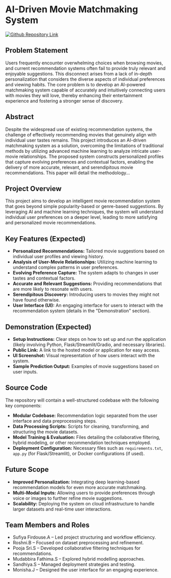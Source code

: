 # AI-Driven Movie Matchmaking System

[![Github Repository Link](https://img.shields.io/badge/GitHub-Repository-blue?logo=github)](https://github.com/Rosh-0906/Movie-recommendations)

## Problem Statement

Users frequently encounter overwhelming choices when browsing movies, and current recommendation systems often fail to provide truly relevant and enjoyable suggestions. This disconnect arises from a lack of in-depth personalization that considers the diverse aspects of individual preferences and viewing habits. The core problem is to develop an AI-powered matchmaking system capable of accurately and intuitively connecting users with movies they will love, thereby enhancing their entertainment experience and fostering a stronger sense of discovery.

## Abstract

Despite the widespread use of existing recommendation systems, the challenge of effectively recommending movies that genuinely align with individual user tastes remains. This project introduces an AI-driven matchmaking system as a solution, overcoming the limitations of traditional methods by utilizing advanced machine learning to analyze intricate user-movie relationships. The proposed system constructs personalized profiles that capture evolving preferences and contextual factors, enabling the delivery of more accurate, relevant, and serendipitous movie recommendations. This paper will detail the methodology...

## Project Overview

This project aims to develop an intelligent movie recommendation system that goes beyond simple popularity-based or genre-based suggestions. By leveraging AI and machine learning techniques, the system will understand individual user preferences on a deeper level, leading to more satisfying and personalized movie recommendations.

## Key Features (Expected)

* **Personalized Recommendations:** Tailored movie suggestions based on individual user profiles and viewing history.
* **Analysis of User-Movie Relationships:** Utilizing machine learning to understand complex patterns in user preferences.
* **Evolving Preference Capture:** The system adapts to changes in user tastes and contextual factors.
* **Accurate and Relevant Suggestions:** Providing recommendations that are more likely to resonate with users.
* **Serendipitous Discovery:** Introducing users to movies they might not have found otherwise.
* **User Interface (UI):** An engaging interface for users to interact with the recommendation system (details in the "Demonstration" section).

## Demonstration (Expected)

* **Setup Instructions:** Clear steps on how to set up and run the application (likely involving Python, Flask/Streamlit/Gradio, and necessary libraries).
* **Public Link:** A link to the hosted model or application for easy access.
* **UI Screenshot:** Visual representation of how users interact with the system.
* **Sample Prediction Output:** Examples of movie suggestions based on user inputs.

## Source Code

The repository will contain a well-structured codebase with the following key components:

* **Modular Codebase:** Recommendation logic separated from the user interface and data preprocessing steps.
* **Data Processing Scripts:** Scripts for cleaning, transforming, and structuring the movie datasets.
* **Model Training & Evaluation:** Files detailing the collaborative filtering, hybrid modeling, or other recommendation techniques employed.
* **Deployment Configuration:** Necessary files such as `requirements.txt`, `app.py` (for Flask/Streamlit), or Docker configurations (if used).

## Future Scope

* **Improved Personalization:** Integrating deep learning-based recommendation models for even more accurate matchmaking.
* **Multi-Modal Inputs:** Allowing users to provide preferences through voice or images to further refine movie suggestions.
* **Scalability:** Deploying the system on cloud infrastructure to handle larger datasets and real-time user interactions.

## Team Members and Roles

* Sufiya Firdouse.A – Led project structuring and workflow efficiency.
* Roshni.B – Focused on dataset preprocessing and refinement.
* Pooja Sri.S – Developed collaborative filtering techniques for recommendations.
* Mudabbira Fathima.S – Explored hybrid modelling approaches.
* Sandhiya.S – Managed deployment strategies and testing.
* Monisha.J – Designed the user interface for an engaging experience.
